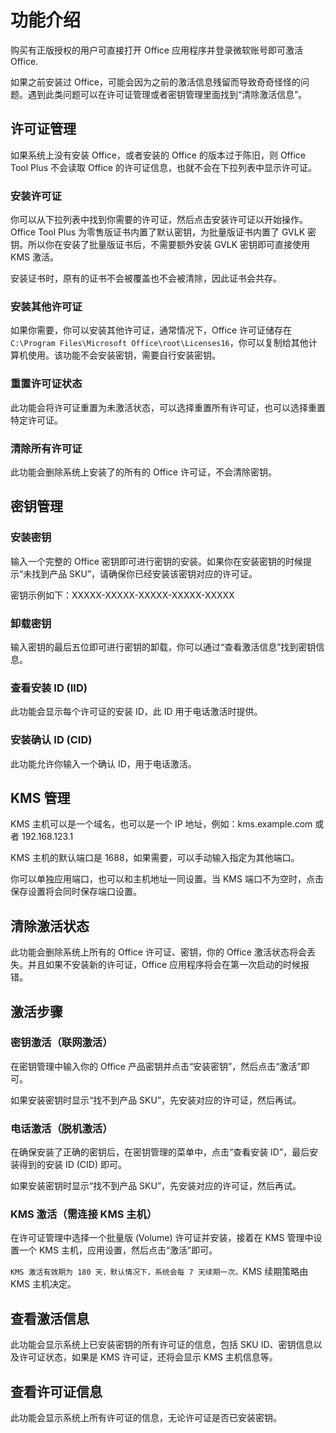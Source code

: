 # 功能介绍

购买有正版授权的用户可直接打开 Office 应用程序并登录微软账号即可激活 Office.

如果之前安装过 Office，可能会因为之前的激活信息残留而导致奇奇怪怪的问题。遇到此类问题可以在许可证管理或者密钥管理里面找到“清除激活信息”。

## 许可证管理

如果系统上没有安装 Office，或者安装的 Office 的版本过于陈旧，则 Office Tool Plus 不会读取 Office 的许可证信息，也就不会在下拉列表中显示许可证。

### 安装许可证

你可以从下拉列表中找到你需要的许可证，然后点击安装许可证以开始操作。Office Tool Plus 为零售版证书内置了默认密钥，为批量版证书内置了 GVLK 密钥。所以你在安装了批量版证书后，不需要额外安装 GVLK 密钥即可直接使用 KMS 激活。

安装证书时，原有的证书不会被覆盖也不会被清除，因此证书会共存。

### 安装其他许可证

如果你需要，你可以安装其他许可证，通常情况下，Office 许可证储存在 `C:\Program Files\Microsoft Office\root\Licenses16`，你可以复制给其他计算机使用。该功能不会安装密钥，需要自行安装密钥。

### 重置许可证状态

此功能会将许可证重置为未激活状态，可以选择重置所有许可证，也可以选择重置特定许可证。

### 清除所有许可证

此功能会删除系统上安装了的所有的 Office 许可证，不会清除密钥。

## 密钥管理

### 安装密钥

输入一个完整的 Office 密钥即可进行密钥的安装。如果你在安装密钥的时候提示“未找到产品 SKU”，请确保你已经安装该密钥对应的许可证。

密钥示例如下：XXXXX-XXXXX-XXXXX-XXXXX-XXXXX

### 卸载密钥

输入密钥的最后五位即可进行密钥的卸载，你可以通过“查看激活信息”找到密钥信息。

### 查看安装 ID (IID)

此功能会显示每个许可证的安装 ID，此 ID 用于电话激活时提供。

### 安装确认 ID (CID)

此功能允许你输入一个确认 ID，用于电话激活。

## KMS 管理

KMS 主机可以是一个域名，也可以是一个 IP 地址，例如：kms.example.com 或者 192.168.123.1

KMS 主机的默认端口是 1688，如果需要，可以手动输入指定为其他端口。

你可以单独应用端口，也可以和主机地址一同设置。当 KMS 端口不为空时，点击保存设置将会同时保存端口设置。

## 清除激活状态

此功能会删除系统上所有的 Office 许可证、密钥，你的 Office 激活状态将会丢失。并且如果不安装新的许可证，Office 应用程序将会在第一次启动的时候报错。

## 激活步骤

### 密钥激活（联网激活）

在密钥管理中输入你的 Office 产品密钥并点击“安装密钥”，然后点击“激活”即可。

如果安装密钥时显示“找不到产品 SKU”，先安装对应的许可证，然后再试。

### 电话激活（脱机激活）

在确保安装了正确的密钥后，在密钥管理的菜单中，点击“查看安装 ID”，最后安装得到的安装 ID (CID) 即可。

如果安装密钥时显示“找不到产品 SKU”，先安装对应的许可证，然后再试。

### KMS 激活（需连接 KMS 主机）

在许可证管理中选择一个批量版 (Volume) 许可证并安装，接着在 KMS 管理中设置一个 KMS 主机，应用设置，然后点击“激活”即可。

`KMS 激活有效期为 180 天，默认情况下，系统会每 7 天续期一次。`KMS 续期策略由 KMS 主机决定。

## 查看激活信息

此功能会显示系统上已安装密钥的所有许可证的信息，包括 SKU ID、密钥信息以及许可证状态，如果是 KMS 许可证，还将会显示 KMS 主机信息等。

## 查看许可证信息

此功能会显示系统上所有许可证的信息，无论许可证是否已安装密钥。

